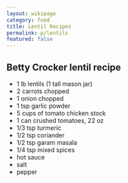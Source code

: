```yaml
---
layout: wikipage
category: food
title: Lentil Recipes
permalink: p/lentils
featured: false
---
```


## Betty Crocker lentil recipe

+ 1 lb lentils (1 tall mason jar)
+ 2 carrots chopped
+ 1 onion chopped
+ 1 tsp garlic powder
+ 5 cups of tomato chicken stock
+ 1 can crushed tomatoes, 22 oz
+ 1/3 tsp turmeric
+ 1/2 tsp coriander
+ 1/2 tsp garam masala
+ 1/4 tsp mixed spices
+ hot sauce
+ salt
+ pepper

